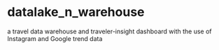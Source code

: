# datalake_n_warehouse
a travel data warehouse and traveler-insight dashboard with the use of Instagram and Google trend data
